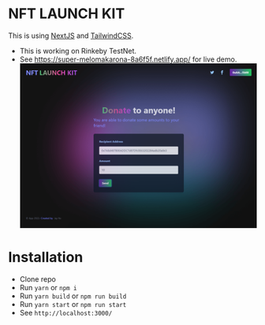 # NFT LAUNCH KIT

This is using [NextJS](https://nextjs.org/) and [TailwindCSS](https://tailwindcss.com/).
- This is working on Rinkeby TestNet.
- See https://super-melomakarona-8a6f5f.netlify.app/ for live demo.
![preview](assets/preview.png)

# Installation

-   Clone repo
-   Run `yarn` or `npm i`
-   Run `yarn build` or `npm run build`
-   Run `yarn start` or `npm run start`
-   See `http://localhost:3000/`